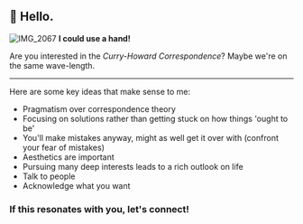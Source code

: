 ## 👋 Hello.  

![IMG_2067](https://github.com/user-attachments/assets/b0a1d45d-7900-4e73-9ad9-b1d348e0c95d) 
__I could use a hand!__

Are you interested in the _Curry-Howard Correspondence_? Maybe we're on the same wave-length.

---

Here are some key ideas that make sense to me:
- Pragmatism over correspondence theory
- Focusing on solutions rather than getting stuck on how things 'ought to be'
- You'll make mistakes anyway, might as well get it over with (confront your fear of mistakes)
- Aesthetics are important
- Pursuing many deep interests leads to a rich outlook on life
- Talk to people
- Acknowledge what you want


### If this resonates with you, let's connect!
